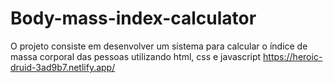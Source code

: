 # Body-mass-index-calculator
O projeto consiste em desenvolver um sistema para calcular o índice de massa corporal das pessoas utilizando html, css e javascript
https://heroic-druid-3ad9b7.netlify.app/
